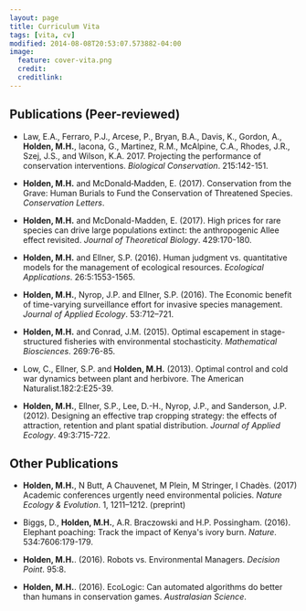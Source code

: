 ```yaml
---
layout: page
title: Curriculum Vita
tags: [vita, cv]
modified: 2014-08-08T20:53:07.573882-04:00
image:
  feature: cover-vita.png
  credit: 
  creditlink: 
---
```


## Publications (Peer-reviewed)

+ Law, E.A., Ferraro, P.J., Arcese, P., Bryan, B.A., Davis, K., Gordon, A., **Holden, M.H.**, Iacona, G., Martinez, R.M., McAlpine, C.A., Rhodes, J.R., Szej, J.S., and Wilson, K.A. 2017. Projecting the performance of conservation interventions. *Biological Conservation*. 215:142-151.

+ **Holden, M.H.** and McDonald‐Madden, E. (2017). Conservation from the Grave: Human Burials to Fund the Conservation of Threatened Species. *Conservation Letters*.

+ **Holden, M.H.**  and McDonald-Madden, E. (2017). High prices for rare species can drive large populations extinct: the anthropogenic Allee effect revisited. *Journal of Theoretical Biology*. 429:170-180. 

+ **Holden, M.H.**  and Ellner, S.P. (2016). Human judgment vs. quantitative models for the management of ecological resources. *Ecological Applications*. 26:5:1553-1565. 

+ **Holden, M.H.**, Nyrop, J.P. and Ellner, S.P. (2016). The Economic benefit of time-varying surveillance effort for invasive species management. *Journal of Applied Ecology*. 53:712–721.

+ **Holden, M.H.** and Conrad, J.M. (2015). Optimal escapement in stage-structured fisheries with environmental stochasticity. *Mathematical Biosciences*. 269:76-85.  

+ Low, C., Ellner, S.P. and **Holden, M.H.** (2013). Optimal control and cold war dynamics between plant and herbivore. The American Naturalist.182:2:E25-39. 

+ **Holden, M.H.**, Ellner, S.P., Lee, D.-H., Nyrop, J.P., and Sanderson, J.P. (2012). Designing an effective trap cropping strategy: the effects of attraction, retention and plant spatial distribution. *Journal of Applied Ecology*. 49:3:715-722. 


## Other Publications 

+ **Holden, M.H.**, N Butt, A Chauvenet, M Plein, M Stringer, I Chadès. (2017) Academic conferences urgently need environmental policies. *Nature Ecology & Evolution*. 1, 1211–1212. (preprint)

+ Biggs, D.,  **Holden, M.H.**,  A.R. Braczowski and H.P. Possingham.  (2016). Elephant poaching: Track the impact of Kenya's ivory burn. *Nature*. 534:7606:179-179.

+ **Holden, M.H.**. (2016). Robots vs. Environmental Managers.  *Decision Point*. 95:8.

+ **Holden, M.H.**. (2016). EcoLogic: Can automated algorithms do better than humans in conservation games.  *Australasian Science*.


